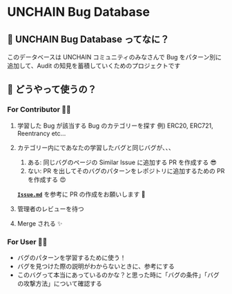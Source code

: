 # UNCHAIN Bug Database

## 🤔 UNCHAIN Bug Database ってなに？

このデータベースは UNCHAIN コミュニティのみなさんで Bug をパターン別に追加して、Audit の知見を蓄積していくためのプロジェクトです

## 🤩 どうやって使うの？

### For Contributor 🧑‍💻

1. 学習した Bug が該当する Bug のカテゴリーを探す 例) ERC20, ERC721, Reentrancy etc...
2. カテゴリー内にであなたの学習したバグと同じバグが、、、

   1. ある: 同じバグのページの Similar Issue に追加する PR を作成する 😎
   2. ない: PR を出してそのバグのパターンをレポジトリに追加するための PR を作成する 😍

   [**`Issue.md`**](https://github.com/unchain-dev/openzeppelin-deepdive/edit/main/bugs/README.md) を参考に PR の作成をお願いします 🙏

3. 管理者のレビューを待つ
4. Merge される ✨

### For User 🙋‍♂️

- バグのパターンを学習するために使う！
- バグを見つけた際の説明がわからないときに、参考にする
- このバグって本当にあっているのかな？と思った時に「バグの条件」「バグの攻撃方法」について確認する
